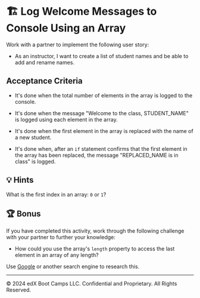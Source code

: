 # 🏗 Log Welcome Messages to Console Using an Array

Work with a partner to implement the following user story:

* As an instructor, I want to create a list of student names and be able to add and rename names.

## Acceptance Criteria

* It's done when the total number of elements in the array is logged to the console.

* It's done when the message "Welcome to the class, STUDENT_NAME" is logged using each element in the array.

* It's done when the first element in the array is replaced with the name of a new student.

* It's done when, after an `if` statement confirms that the first element in the array has been replaced, the message "REPLACED_NAME is in class" is logged.

## 💡 Hints

What is the first index in an array: `0` or `1`?

## 🏆 Bonus

If you have completed this activity, work through the following challenge with your partner to further your knowledge:

* How could you use the array's `length` property to access the last element in an array of any length?

Use [Google](https://www.google.com) or another search engine to research this.

---

© 2024 edX Boot Camps LLC. Confidential and Proprietary. All Rights Reserved.
